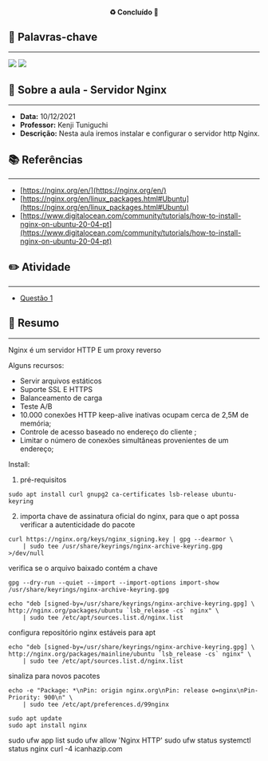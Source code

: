 <h4 align="center"> 
♻️ Concluído 🚀
</h4>

## 🔑 Palavras-chave
---

![](https://img.shields.io/static/v1?label&message=Servidor_HTTP&color=red)
![](https://img.shields.io/static/v1?label&message=Nginx&color=blue)

## 📖 Sobre a aula - Servidor Nginx
---

-  **Data:** 10/12/2021
-  **Professor:** Kenji Tuniguchi
-  **Descrição:** Nesta aula iremos instalar e configurar o servidor http Nginx.

## 📚 Referências
---

- [https://nginx.org/en/](https://nginx.org/en/)
- [https://nginx.org/en/linux_packages.html#Ubuntu](https://nginx.org/en/linux_packages.html#Ubuntu)
- [https://www.digitalocean.com/community/tutorials/how-to-install-nginx-on-ubuntu-20-04-pt](https://www.digitalocean.com/community/tutorials/how-to-install-nginx-on-ubuntu-20-04-pt)

## ✏️ Atividade
---

- [Questão 1](questoes/)

## 📒 Resumo
---

Nginx é um servidor HTTP E um proxy reverso

Alguns recursos:

- Servir arquivos estáticos
- Suporte SSL E HTTPS
- Balanceamento de carga
- Teste A/B
- 10.000 conexões HTTP keep-alive inativas ocupam cerca de 2,5M de memória;
- Controle de acesso baseado no endereço do cliente ;
- Limitar o número de conexões simultâneas provenientes de um endereço;

Install:

1. pré-requisitos
```
sudo apt install curl gnupg2 ca-certificates lsb-release ubuntu-keyring
```

2. importa chave de assinatura oficial do nginx, para que o apt possa verificar a autenticidade do pacote
```
curl https://nginx.org/keys/nginx_signing.key | gpg --dearmor \
    | sudo tee /usr/share/keyrings/nginx-archive-keyring.gpg >/dev/null
```

verifica se o arquivo baixado contém a chave
```
gpg --dry-run --quiet --import --import-options import-show /usr/share/keyrings/nginx-archive-keyring.gpg
```

```
echo "deb [signed-by=/usr/share/keyrings/nginx-archive-keyring.gpg] \
http://nginx.org/packages/ubuntu `lsb_release -cs` nginx" \
    | sudo tee /etc/apt/sources.list.d/nginx.list
```

configura repositório nginx estáveis para apt
```
echo "deb [signed-by=/usr/share/keyrings/nginx-archive-keyring.gpg] \
http://nginx.org/packages/mainline/ubuntu `lsb_release -cs` nginx" \
    | sudo tee /etc/apt/sources.list.d/nginx.list
```

sinaliza para novos pacotes
```
echo -e "Package: *\nPin: origin nginx.org\nPin: release o=nginx\nPin-Priority: 900\n" \
    | sudo tee /etc/apt/preferences.d/99nginx
```

```
sudo apt update
sudo apt install nginx
```

sudo ufw app list
sudo ufw allow 'Nginx HTTP'
sudo ufw status
systemctl status nginx
curl -4 icanhazip.com